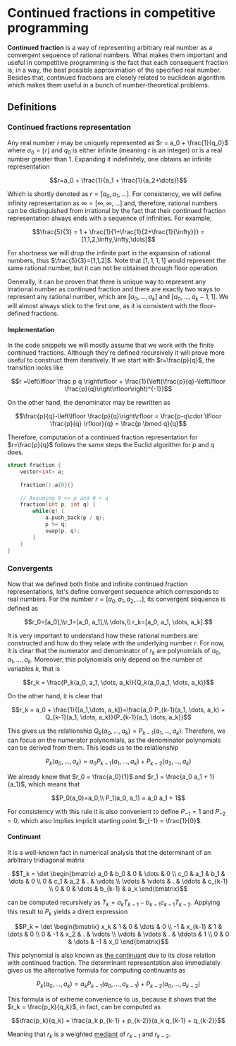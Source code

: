 <!--?title Continued fractions -->
# Continued fractions in competitive programming

**Continued fraction** is a way of representing arbitrary real number as a convergent sequence of rational numbers. What makes them important and useful in competitive programming is the fact that each consequent fraction is, in a way, the best possible approximation of the specified real number. Besides that, continued fractions are closely related to euclidean algorithm which makes them useful in a bunch of number-theoretical problems.

## Definitions

### Continued fractions representation

Any real number $r$ may be uniquely represented as $r = a_0 + \frac{1}{q_0}$ where $a_0 = \lfloor r \rfloor$ and $q_0$ is either infinite (meaning $r$ is an integer) or is a real number greater than $1$. Expanding it indefinitely, one obtains an infinite representation

$$r=a_0 + \frac{1}{a_1 + \frac{1}{a_2+\dots}}$$

Which is shortly denoted as $r=[a_0, a_1, \dots]$. For consistency, we will define infinity representation as $\infty = [\infty, \infty, \dots]$ and, therefore, rational numbers can be distinguished from irrational by the fact that their continued fraction representation always ends with a sequence of infinities. For example,

$$\frac{5}{3} = 1 + \frac{1}{1+\frac{1}{2+\frac{1}{\infty}}} = [1,1,2,\infty,\infty,\dots]$$

For shortness we will drop the infinite part in the expansion of rational numbers, thus $\frac{5}{3}=[1,1,2]$. Note that $[1,1,1,1]$ would represent the same rational number, but it can not be obtained through floor operation.

Generally, it can be proven that there is unique way to represent any irrational number as continued fraction and there are exactly two ways to represent any rational number, which are $[a_0, \dots, a_k]$ and $[a_0, \dots, a_k-1, 1]$. We will almost always stick to the first one, as it is consistent with the floor-defined fractions.

#### Implementation

In the code snippets we will mostly assume that we work with the finite continued fractions. Although they're defined recursively it will prove more useful to construct them iteratively. If we start with $r=\frac{p}{q}$, the transition looks like

$$r =\left\lfloor \frac p q \right\rfloor + \frac{1}{\left(\frac{p}{q}-\left\lfloor \frac{p}{q}\right\rfloor\right)^{-1}}$$

On the other hand, the denominator may be rewritten as

$$\frac{p}{q}-\left\lfloor \frac{p}{q}\right\rfloor = \frac{p-q\cdot \lfloor \frac{p}{q} \rfloor}{q} = \frac{p \bmod q}{q}$$

Therefore, computation of a continued fraction representation for $r=\frac{p}{q}$ follows the same steps the Euclid algorithm for $p$ and $q$ does.


```cpp
struct fraction {
    vector<int> a;
    
    fraction():a{0}{}
    
    // Assuming 0 <= p and 0 < q
    fraction(int p, int q) {
        while(q) {
            a.push_back(p / q);
            p %= q;
            swap(p, q);
        }
    }
}
```

### Convergents

Now that we defined both finite and infinite continued fraction representations, let's define convergent sequence which corresponds to real numbers. For the number $r=[a_0, a_1, a_2, \dots]$, its convergent sequence is defined as

$$r_0=[a_0],\\r_1=[a_0, a_1],\\ \dots,\\ r_k=[a_0, a_1, \dots, a_k].$$

It is very important to understand how these rational numbers are constructed and how do they relate with the underlying number $r$. For now, it is clear that the numerator and denominator of $r_k$ are polynomials of $a_0, a_1, \dots, a_k$. Moreover, this polynomials only depend on the number of variables $k$, that is

$$r_k = \frac{P_k(a_0, a_1, \dots, a_k)}{Q_k(a_0,a_1, \dots, a_k)}$$

On the other hand, it is clear that

$$r_k = a_0 + \frac{1}{[a_1,\dots, a_k]}=\frac{a_0 P_{k-1}(a_1, \dots, a_k) + Q_{k-1}(a_1, \dots, a_k)}{P_{k-1}(a_1, \dots, a_k)}$$

This gives us the relationship $Q_k(a_0, \dots, a_k) = P_{k-1}(a_1, \dots, a_k)$. Therefore, we can focus on the numerator polynomials, as the denominator polynomials can be derived from them. This leads us to the relationship

$$P_k(a_0, \dots, a_k) = a_0 P_{k-1}(a_1, \dots, a_k) + P_{k-2}(a_2, \dots, a_k)$$

We already know that $r_0 = \frac{a_0}{1}$ and $r_1 = \frac{a_0 a_1 + 1}{a_1}$, which means that

$$P_0(a_0)=a_0,\\ P_1(a_0, a_1) = a_0 a_1 + 1$$

For consistency with this rule it is also convenient to define $P_{-1} = 1$ and $P_{-2}=0$, which also implies implicit starting point $r_{-1} = \frac{1}{0}$.

#### Continuant

It is a well-known fact in numerical analysis that the determinant of an arbitrary tridiagonal matrix

$$T_k = \det \begin{bmatrix}
a_0 & b_0 & 0 & \dots & 0 \\
c_0 & a_1 & b_1 & \dots & 0 \\
0 & c_1 & a_2 & . & \vdots \\
\vdots & \vdots & . & \ddots & c_{k-1} \\
0 & 0 & \dots & b_{k-1} & a_k
\end{bmatrix}$$

can be computed recursively as $T_k = a_k T_{k-1} - b_{k-1} c_{k-1} T_{k-2}$. Applying this result to $P_k$ yields a direct expression

$$P_k = \det \begin{bmatrix}
x_k & 1 & 0 & \dots & 0 \\
-1 & x_{k-1} & 1 & \dots & 0 \\
0 & -1 & x_2 & . & \vdots \\
\vdots & \vdots & . & \ddots & 1 \\
0 & 0 & \dots & -1 & x_0
\end{bmatrix}$$

This polynomial is also known as [the continuant](https://en.wikipedia.org/wiki/Continuant_(mathematics)) due to its close relation with continued fraction. The determinant representation also immediately gives us the alternative formula for computing continuants as

$$P_k(a_0, \dots, a_k) = a_k P_{k-1}(a_0, \dots, a_{k-1}) + P_{k-2}(a_0, \dots, a_{k-2})$$

This formula is of extreme convenience to us, because it shows that the $r_k = \frac{p_k}{q_k}$, in fact, can be computed as

$$\frac{p_k}{q_k} = \frac{a_k p_{k-1} + p_{k-2}}{a_k q_{k-1} + q_{k-2}}$$

Meaning that $r_k$ is a weighted [mediant](https://en.wikipedia.org/wiki/Mediant_(mathematics)) of $r_{k-1}$ and $r_{k-2}$.

